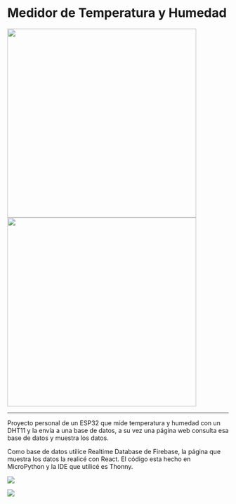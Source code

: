 # Medidor de Temperatura y Humedad
<div>
<img align="left" height="430" src="https://github.com/lucasigna/Medidor-DHT11-ESP32/blob/main/Fotos%20y%20v%C3%ADdeos/cover.jpg">

<img height="430" src="https://github.com/lucasigna/Medidor-DHT11-ESP32/blob/main/Fotos%20y%20v%C3%ADdeos/video-demo.gif">
</div>
<hr/>

Proyecto personal de un ESP32 que mide temperatura y humedad con un DHT11 y la envía a una base de datos, a su vez una página web consulta esa base de datos y muestra los datos.

Como base de datos utilice Realtime Database de Firebase, la página que muestra los datos la realicé con React. El código esta hecho en MicroPython y la IDE que utilicé es Thonny.

![](https://github.com/lucasigna/Medidor-DHT11-ESP32/blob/main/Fotos%20y%20v%C3%ADdeos/proto.jpg)

![](https://github.com/lucasigna/Medidor-DHT11-ESP32/blob/main/Fotos%20y%20v%C3%ADdeos/web.jpg)
